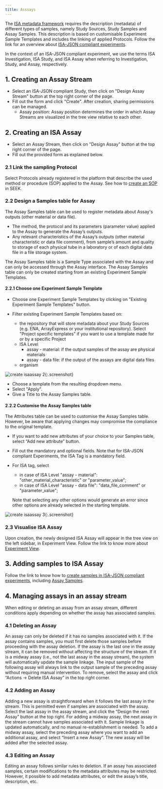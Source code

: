 ```yaml
---
title: Asssays
---
```


The [ISA metadata framework](https://isa-specs.readthedocs.io/en/latest/isamodel.html) requires the description (metadata) of different types of samples, namely Study Sources, Study Samples and Assay Samples. This description is based on customisable Experiment Sample Templates and includes the linking of applied Protocols. Follow the link for an overview about [ISA-JSON compliant experiments](isa-json-compliant-experiment.html).

In the context of an ISA-JSON compliant experiment, we use the terms ISA Investigation, ISA Study, and ISA Assay when referring to Investigation, Study, and Assay, respectively.

## 1. Creating an Assay Stream

* Select an ISA-JSON compliant Study, then click on "Design Assay Stream" button at the top right corner of the page.
* Fill out the form and click "Create". After creation, sharing permissions can be managed.
  * Assay position: Assay position determines the order in which Assay Streams are visualized in the tree view relative to each other.

## 2. Creating an ISA Assay

* Select an Assay Stream, then click on "Design Assay" button at the top right corner of the page.
* Fill out the provided form as explained below.

### 2.1 Link the sampling Protocol 
Select Protocols already registered in the platform that describe the used method or procedure (SOP) applied to the Assay. See how to [create an SOP](sops) in SEEK.

### 2.2 Design a Samples table for Assay

The Assay Samples table can be used to register metadata about Assay's outputs (other material or data file).
* The method, the protocol and its parameters (parameter value) applied to the Assay to generate the Assay’s outputs.
* Any relevant characteristics of the Assay’s outputs (other material characteristic or data file comment), from sample’s amount and quality to storage of each physical tube in a laboratory or of each digital data file in a file storage system.

The Assay Samples table is a Sample Type associated with the Assay and can only be accessed through the Assay interface. The Assay Samples table can only be created starting from an existing Experiment Sample Templates.

#### 2.2.1 Choose one Experiment Sample Template

* Choose one Experiment Sample Templates by clicking on "Existing Experiment Sample Templates" button.

* Filter existing Experiment Sample Templates based on:
  * the repository that will store metadata about your Study Sources (e.g. ENA, ArrayExpress or your institutional repository). Select "Project specific templates" if you want to use a template made for or by a specific Project
  * ISA Level
    * assay - material: if the output samples of the assay are physical materials
    * assay - data file: if the output of the assays are digital data files
  * organism

![create isaassay 2](/images/user-guide/isajson-compliance/create_isaassay_2.png){:.screenshot}

* Choose a template from the resulting dropdown menu.
* Select "Apply".
* Give a Title to the Assay Samples table.

#### 2.2.2 Customise the Assay Samples table

The Attributes table can be used to customise the Assay Samples table. However, be aware that applying changes may compromise the compliance to the original template.

* If you want to add new attributes of your choice to your Samples table, select “Add new attribute” button.
* Fill out the mandatory and optional fields. Note that for ISA-JSON compliant Experiments, the ISA Tag is a mandatory field.
* For ISA tag, select 
  * in case of ISA Level "assay - material": "other_material_characteristic" or "parameter_value";
  * in case of ISA Level "assay - data file": "data_file_comment" or "parameter_value";
  
  Note that selecting any other options would generate an error since other options are already selected in the starting template.

![create isaassay 3](/images/user-guide/isajson-compliance/create_isaassay_3.png){:.screenshot}

### 2.3 Visualise ISA Assay
Upon creation, the newly designed ISA Assay will appear in the tree view on the left sidebar, in Experiment View. Follow the link to know more about [Experiment View](viewing-project-in-single-page).
    
## 3. Adding samples to ISA Assay
Follow the link to know how to [create samples in ISA-JSON compliant experiments](create-sample-isajson-compliant), including [Assay Samples](create-sample-isajson-compliant#create-assay-samples).

## 4. Managing assays in an assay stream
When editing or deleting an assay from an assay stream, different conditions apply depending on whether the assay has associated samples.

### 4.1 Deleting an Assay
An assay can only be deleted if it has no samples associated with it. If the assay contains samples, you must first delete those samples before proceeding with the assay deletion.
If the assay is the last one in the assay stream, it can be removed without affecting the structure of the stream. If it is a midway assay (i.e., not the last assay in the assay stream), the system will automatically update the sample linkage. The input sample of the following assay will always link to the output sample of the preceding assay without requiring manual intervention. To remove, select the assay and click “Actions -> Delete ISA Assay” in the top right corner.

### 4.2 Adding an Assay
Adding a new assay is straightforward when it follows the last assay in the stream. This is permitted even if samples are associated with the assay. Select the last assay in the assay stream, and click the “Design the next Assay” button at the top right. 
For adding a midway assay, the next assay in the stream cannot have samples associated with it. Sample linkage is updated automatically, and no manual re-establishment is needed. To add a midway assay, select the preceding assay where you want to add an additional assay, and select “Insert a new Assay”. The new assay will be added after the selected assay. 

### 4.3 Editing an Assay
Editing an assay follows similar rules to deletion. If an assay has associated samples, certain modifications to the metadata attributes may be restricted. However, it possible to add metadata attributes, or edit the assay’s title, description, etc.  
